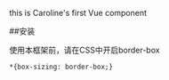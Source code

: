 this is Caroline's first Vue component

##安装

使用本框架前，请在CSS中开启border-box
```
*{box-sizing: border-box;}
```